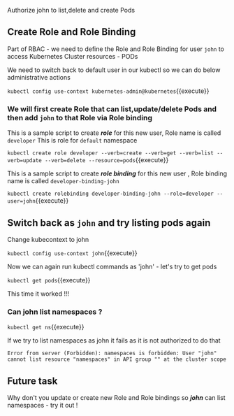 Authorize john to list,delete and create Pods 

## Create Role and Role Binding

Part of RBAC - we need to define the Role and Role Binding for user `john` to access Kubernetes Cluster resources - PODs 

We need to switch back to default user in our kubectl so we can do below administrative actions 

`
kubectl config use-context kubernetes-admin@kubernetes
`{{execute}}

### We will first create Role that can list,update/delete Pods and then add `john` to that Role via Role binding

This is a sample script to create ***role*** for this new user, Role name is called `developer`
This is role for `default` namespace 

`
kubectl create role developer --verb=create --verb=get --verb=list --verb=update --verb=delete --resource=pods
`{{execute}}

This is a sample script to create ***role binding*** for this new user , Role binding name is called `developer-binding-john`

`
kubectl create rolebinding developer-binding-john --role=developer --user=john
`{{execute}}


## Switch back as `john` and try listing pods again 

Change kubecontext to john

`
kubectl config use-context john
`{{execute}}

Now we can again run kubectl commands as 'john' - let's try to get pods 

`
kubectl get pods
`{{execute}} 

This time it worked !!! 

### Can john list namespaces ? 

`kubectl get ns`{{execute}}

If we try to list namespaces as john it fails as it is not authorized to do that 

`
Error from server (Forbidden): namespaces is forbidden: User "john" cannot list resource "namespaces" in API group "" at the cluster scope
`

## Future task 

Why don't you update or create new Role and Role bindings so ***john*** can list namespaces - try it out ! 
